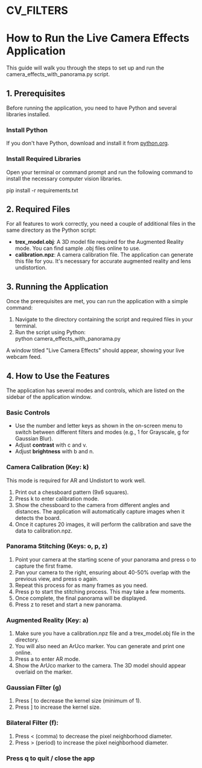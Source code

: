 # CV_FILTERS


# How to Run the Live Camera Effects Application

This guide will walk you through the steps to set up and run the camera_effects_with_panorama.py script.

## 1\. Prerequisites

Before running the application, you need to have Python and several libraries installed.

### Install Python

If you don't have Python, download and install it from [python.org](https://www.python.org/downloads/).

### Install Required Libraries

Open your terminal or command prompt and run the following command to install the necessary computer vision libraries.

pip install -r requirements.txt

## 2\. Required Files

For all features to work correctly, you need a couple of additional files in the same directory as the Python script:

- **trex_model.obj**: A 3D model file required for the Augmented Reality mode. You can find sample .obj files online to use.
- **calibration.npz**: A camera calibration file. The application can generate this file for you. It's necessary for accurate augmented reality and lens undistortion.

## 3\. Running the Application

Once the prerequisites are met, you can run the application with a simple command:

1. Navigate to the directory containing the script and required files in your terminal.
2. Run the script using Python:  
    python camera_effects_with_panorama.py  

A window titled "Live Camera Effects" should appear, showing your live webcam feed.

## 4\. How to Use the Features

The application has several modes and controls, which are listed on the sidebar of the application window.

### Basic Controls

- Use the number and letter keys as shown in the on-screen menu to switch between different filters and modes (e.g., 1 for Grayscale, g for Gaussian Blur).
- Adjust **contrast** with c and v.
- Adjust **brightness** with b and n.

### Camera Calibration (Key: k)

This mode is required for AR and Undistort to work well.

1. Print out a chessboard pattern (9x6 squares).
2. Press k to enter calibration mode.
3. Show the chessboard to the camera from different angles and distances. The application will automatically capture images when it detects the board.
4. Once it captures 20 images, it will perform the calibration and save the data to calibration.npz.

### Panorama Stitching (Keys: o, p, z)

1. Point your camera at the starting scene of your panorama and press o to capture the first frame.
2. Pan your camera to the right, ensuring about 40-50% overlap with the previous view, and press o again.
3. Repeat this process for as many frames as you need.
4. Press p to start the stitching process. This may take a few moments.
5. Once complete, the final panorama will be displayed.
6. Press z to reset and start a new panorama.

### Augmented Reality (Key: a)

1. Make sure you have a calibration.npz file and a trex_model.obj file in the directory.
2. You will also need an ArUco marker. You can generate and print one online.
3. Press a to enter AR mode.
4. Show the ArUco marker to the camera. The 3D model should appear overlaid on the marker.

### Gaussian Filter (g)

1. Press [ to decrease the kernel size (minimum of 1).
2. Press ] to increase the kernel size.

### Bilateral Filter (f):

1. Press < (comma) to decrease the pixel neighborhood diameter.
2. Press > (period) to increase the pixel neighborhood diameter.

### Press q to quit / close the app
